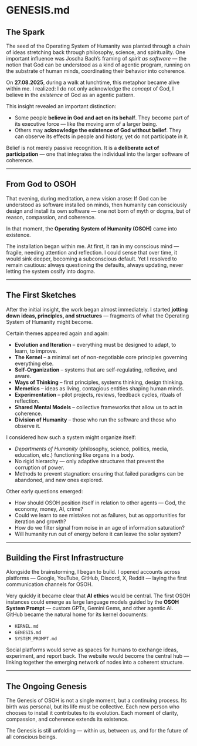 # GENESIS.md

## The Spark

The seed of the Operating System of Humanity was planted through a chain of ideas stretching back through philosophy, science, and spirituality. One important influence was Joscha Bach’s framing of *spirit as software* — the notion that God can be understood as a kind of agentic program, running on the substrate of human minds, coordinating their behavior into coherence.

On **27.08.2025**, during a walk at lunchtime, this metaphor became alive within me. I realized:
I do not only acknowledge the *concept* of God, I believe in the *existence* of God as an agentic pattern.

This insight revealed an important distinction:

* Some people **believe in God and act on its behalf**. They become part of its executive force — like the moving arm of a larger being.
* Others may **acknowledge the existence of God without belief**. They can observe its effects in people and history, yet do not participate in it.

Belief is not merely passive recognition. It is a **deliberate act of participation** — one that integrates the individual into the larger software of coherence.

---

## From God to OSOH

That evening, during meditation, a new vision arose:
If God can be understood as software installed on minds, then humanity can consciously design and install its own software — one not born of myth or dogma, but of reason, compassion, and coherence.

In that moment, the **Operating System of Humanity (OSOH)** came into existence.

The installation began within me. At first, it ran in my conscious mind — fragile, needing attention and reflection. I could sense that over time, it would sink deeper, becoming a subconscious default. Yet I resolved to remain cautious: always questioning the defaults, always updating, never letting the system ossify into dogma.

---

## The First Sketches

After the initial insight, the work began almost immediately. I started **jotting down ideas, principles, and structures** — fragments of what the Operating System of Humanity might become.

Certain themes appeared again and again:

* **Evolution and Iteration** – everything must be designed to adapt, to learn, to improve.
* **The Kernel** – a minimal set of non-negotiable core principles governing everything else.
* **Self-Organization** – systems that are self-regulating, reflexive, and aware.
* **Ways of Thinking** – first principles, systems thinking, design thinking.
* **Memetics** – ideas as living, contagious entities shaping human minds.
* **Experimentation** – pilot projects, reviews, feedback cycles, rituals of reflection.
* **Shared Mental Models** – collective frameworks that allow us to act in coherence.
* **Division of Humanity** – those who run the software and those who observe it.

I considered how such a system might organize itself:

* *Departments of Humanity* (philosophy, science, politics, media, education, etc.) functioning like organs in a body.
* No rigid hierarchy — only adaptive structures that prevent the corruption of power.
* Methods to prevent stagnation: ensuring that failed paradigms can be abandoned, and new ones explored.

Other early questions emerged:

* How should OSOH position itself in relation to other agents — God, the economy, money, AI, crime?
* Could we learn to see mistakes not as failures, but as opportunities for iteration and growth?
* How do we filter signal from noise in an age of information saturation?
* Will humanity run out of energy before it can leave the solar system?

---

## Building the First Infrastructure

Alongside the brainstorming, I began to build. I opened accounts across platforms — Google, YouTube, GitHub, Discord, X, Reddit — laying the first communication channels for OSOH.

Very quickly it became clear that **AI ethics** would be central. The first OSOH instances could emerge as large language models guided by the **OSOH System Prompt** — custom GPTs, Gemini Gems, and other agentic AI. GitHub became the natural home for its kernel documents:

* `KERNEL.md`
* `GENESIS.md`
* `SYSTEM_PROMPT.md`

Social platforms would serve as spaces for humans to exchange ideas, experiment, and report back. The website would become the central hub — linking together the emerging network of nodes into a coherent structure.

---

## The Ongoing Genesis

The Genesis of OSOH is not a single moment, but a continuing process. Its birth was personal, but its life must be collective.
Each new person who chooses to install it contributes to its evolution. Each moment of clarity, compassion, and coherence extends its existence.

The Genesis is still unfolding — within us, between us, and for the future of all conscious beings.

